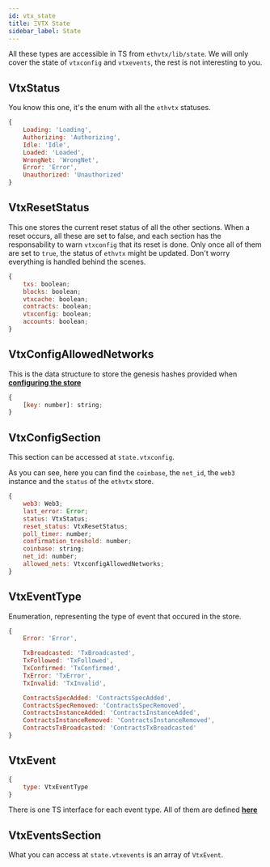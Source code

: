 ```yaml
---
id: vtx_state
title: ΞVTX State
sidebar_label: State
---
```


All these types are accessible in TS from `ethvtx/lib/state`.
We will only cover the state of `vtxconfig` and `vtxevents`, the rest is not interesting to you.

## VtxStatus

You know this one, it's the enum with all the `ethvtx` statuses.

```jsx
{
    Loading: 'Loading',
    Authorizing: 'Authorizing',
    Idle: 'Idle',
    Loaded: 'Loaded',
    WrongNet: 'WrongNet',
    Error: 'Error',
    Unauthorized: 'Unauthorized'
}
```

## VtxResetStatus

This one stores the current reset status of all the other sections. When a reset occurs, all these are set to false, and each section has the responsability to warn `vtxconfig` that its reset is done. Only once all of them are set to `true`, the status of `ethvtx` might be updated. Don't worry everything is handled behind the scenes.

```jsx
{
    txs: boolean;
    blocks: boolean;
    vtxcache: boolean;
    contracts: boolean;
    vtxconfig: boolean;
    accounts: boolean;
}
```

## VtxConfigAllowedNetworks

This is the data structure to store the genesis hashes provided when [**configuring the store**](/ethvtx/docs/creating_store#initial-state-and-configuration)

```jsx
{
    [key: number]: string;
}
```

## VtxConfigSection

This section can be accessed at `state.vtxconfig`.

As you can see, here you can find the `coinbase`, the `net_id`, the `web3` instance and the `status` of the `ethvtx` store.

```jsx
{
    web3: Web3;
    last_error: Error;
    status: VtxStatus;
    reset_status: VtxResetStatus;
    poll_timer: number;
    confirmation_treshold: number;
    coinbase: string;
    net_id: number;
    allowed_nets: VtxconfigAllowedNetworks;
}
```

## VtxEventType

Enumeration, representing the type of event that occured in the store.

```jsx
{
    Error: 'Error',

    TxBroadcasted: 'TxBroadcasted',
    TxFollowed: 'TxFollowed',
    TxConfirmed: 'TxConfirmed',
    TxError: 'TxError',
    TxInvalid: 'TxInvalid',

    ContractsSpecAdded: 'ContractsSpecAdded',
    ContractsSpecRemoved: 'ContractsSpecRemoved',
    ContractsInstanceAdded: 'ContractsInstanceAdded',
    ContractsInstanceRemoved: 'ContractsInstanceRemoved',
    ContractsTxBroadcasted: 'ContractsTxBroadcasted'
}
```


## VtxEvent

```jsx
{
    type: VtxEventType
}
```

There is one TS interface for each event type. All of them are defined [**here**](https://github.com/horyus/ethvtx/blob/develop/sources/state/vtxevents.ts)

## VtxEventsSection

What you can access at `state.vtxevents` is an array of `VtxEvent`.


